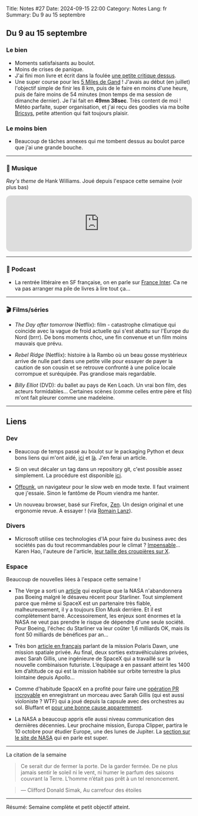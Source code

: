 Title: Notes #27
Date: 2024-09-15 22:00
Category: Notes
Lang: fr
Summary: Du 9 au 15 septembre

## Du 9 au 15 septembre

### Le bien

* Moments satisfaisants au boulot.
* Moins de crises de panique.
* J'ai fini mon livre et écrit dans la foulée [une petite critique dessus]({filename}/books/au-carrefour-des-étoiles.md).
* Une super course pour les [5 Miles de Gand](https://www.gent10mijl.be/) ! J'avais au début (en juillet) l'objectif simple de finir les 8 km, puis de le faire en moins d'une heure, puis de faire moins de 54 minutes (mon temps de ma session de dimanche dernier). Je l'ai fait en **49mn 38sec**. Très content de moi ! Météo parfaite, super organisation, et j'ai reçu des goodies via ma boîte [Bricsys](https://www.bricsys.com), petite attention qui fait toujours plaisir.

### Le moins bien

* Beaucoup de tâches annexes qui me tombent dessus au boulot parce que j'ai une grande bouche.

---

### 🎵 Musique

_Rey's theme_ de Hank Williams. Joué depuis l'espace cette semaine (voir plus bas)

<iframe style="border-radius:12px" src="https://open.spotify.com/embed/track/5wsHtmFHWntJzcN6n8ivjd?utm_source=generator" width="100%" height="152" frameBorder="0" allowfullscreen="" allow="autoplay; clipboard-write; encrypted-media; fullscreen; picture-in-picture" loading="lazy"></iframe>

---

### 🎤 Podcast

* La rentrée littéraire en SF française, on en parle sur [France Inter](https://www.radiofrance.fr/franceculture/podcasts/la-science-cqfd/rentree-litteraire-la-sf-en-premiere-classe-5186481). Ca ne va pas arranger ma pile de livres à lire tout ça...

---

### 🎬 Films/séries

* _The Day after tomorrow_ (Netflix): film - catastrophe climatique qui coincide avec la vague de froid actuelle qui s'est abattu sur l'Europe du Nord (brrr). De bons moments choc, une fin convenue et un film moins mauvais que prévu.

* _Rebel Ridge_ (Netflix): histoire à la Rambo où un beau gosse mystérieux arrive de nulle part dans une petite ville pour essayer de payer la caution de son cousin et se retrouve confronté à une police locale corrompue et suréquipée. Pas grandiose mais regardable.

* _Billy Elliot_  (DVD): du ballet au pays de Ken Loach. Un vrai bon film, des acteurs formidables... Certaines scènes (comme celles entre père et fils) m'ont fait pleurer comme une madeleine.

---

## Liens

### Dev

* Beaucoup de temps passé au boulot sur le packaging Python et deux bons liens qui m'ont aidé, [ici](https://unix.stackexchange.com/questions/240037/why-did-pip-install-a-package-into-local-bin) et [là](https://docs.python.org/3.10/distutils/setupscript.html#distutils-installing-package-data). J'en ferai un article.

* Si on veut décaler un tag dans un repository git, c'est possible assez simplement. La procédure est disponible [ici](https://www.geeksforgeeks.org/how-to-move-tag-on-a-git-branch-to-different-commit/).

* [Offpunk](https://offpunk.net/), un navigateur pour le slow web en mode texte. Il faut vraiment que j'essaie. Sinon le fantôme de Ploum viendra me hanter.

* Un nouveau browser, basé sur Firefox, [Zen](https://zen-browser.app/). Un design original et une ergonomie revue. A essayer ! (via [Romain Lanz](https://x.com/romainlanz/status/1834879648175419883)).

### Divers

* Microsoft utilise ces technologies d'IA pour faire du business avec des sociétés pas du tout recommandables pour le climat ? [Impensable](https://www.theatlantic.com/technology/archive/2024/09/microsoft-ai-oil-contracts/679804/?gift=lhL3dXSYCcu9vqTqEbg0OHfJiu_TRdq079IHN4QaSAE)... Karen Hao, l'auteure de l'article, [leur taille des croupières sur X](https://x.com/_KarenHao/status/1834562952751640619).

### Espace

Beaucoup de nouvelles liées à l'espace cette semaine !

* The Verge a sorti un [article](https://www.theverge.com/2024/9/12/24241904/boeing-starliner-nasa-iss-spacex-crew-dragon) qui explique que la NASA n'abandonnera pas  Boeing malgré le désaveu récent pour Starliner. Tout simplement parce que même si SpaceX est un partenaire très fiable, malheureusement, il y a toujours Elon Musk derrière. Et il est complètement barré. Accessoirement, les enjeux sont énormes et la NASA ne veut pas prendre le risque de dépendre d'une seule société. Pour Boeing, l'échec du Starliner va leur coûter 1,6 milliards OK, mais ils font 50 milliards de bénéfices par an...

* Très bon [article en français]( https://www.cite-espace.com/actualites-spatiales/polaris-dawn-vers-la-premiere-sortie-extravehiculaire-privee/) parlant de la mission Polaris Dawn, une mission spatiale privée. Au final, deux sorties extravéhiculaires privées, avec Sarah Gillis, une ingénieure de SpaceX qui a travaillé sur la nouvelle combinaison futuriste. L’équipage a en passant atteint les 1400 km d’altitude ce qui est la mission habitée sur orbite terrestre la plus lointaine depuis Apollo...

* Comme d'habitude SpaceX en a profité pour faire une [opération PR incroyable](https://x.com/PolarisProgram/status/1834557770374296010) en enregistrant un morceau avec Sarah Gillis (qui est aussi violoniste ? WTF) qui a joué depuis la capsule avec des orchestres au sol. Bluffant et [pour une bonne cause apparemment](https://polarisprogram.com/music/).

* La NASA a beaucoup appris elle aussi niveau communication des dernières décennies. Leur prochaine mission, Europa Clipper, partira le 10 octobre pour étudier Europe, une des lunes de Jupiter. La [section sur le site de NASA](https://science.nasa.gov/mission/europa-clipper/) qui en parle est super.

---

La citation de la semaine

> Ce serait dur de fermer la porte. De la garder fermée. De ne plus jamais sentir le soleil ni le vent, ni humer le parfum des saisons couvrant la Terre. L’homme n’était pas prêt à un tel renoncement.

> — Clifford Donald Simak, Au carrefour des étoiles

---

Résumé: Semaine complète et petit objectif atteint.
